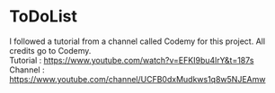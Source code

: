 # ToDoList
 
I followed a tutorial from a channel called Codemy for this project. All credits go to Codemy.<br>
Tutorial : https://www.youtube.com/watch?v=EFKI9bu4lrY&t=187s<br>
Channel : https://www.youtube.com/channel/UCFB0dxMudkws1q8w5NJEAmw
